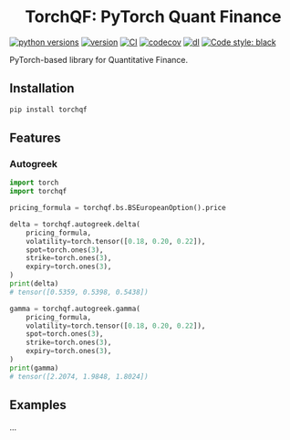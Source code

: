 <h1 align="center">TorchQF: PyTorch Quant Finance</h1>

[![python versions](https://img.shields.io/pypi/pyversions/torchqf.svg)](https://pypi.org/project/torchqf)
[![version](https://img.shields.io/pypi/v/torchqf.svg)](https://pypi.org/project/torchqf)
[![CI](https://github.com/simaki/torchqf/actions/workflows/ci.yml/badge.svg)](https://github.com/simaki/torchqf/actions/workflows/ci.yml)
[![codecov](https://codecov.io/gh/simaki/torchqf/branch/main/graph/badge.svg)](https://codecov.io/gh/simaki/torchqf)
[![dl](https://img.shields.io/pypi/dm/torchqf)](https://pypi.org/project/torchqf)
[![Code style: black](https://img.shields.io/badge/code%20style-black-000000.svg)](https://github.com/psf/black)

PyTorch-based library for Quantitative Finance.

## Installation

```sh
pip install torchqf
```

## Features

### Autogreek

```py
import torch
import torchqf

pricing_formula = torchqf.bs.BSEuropeanOption().price

delta = torchqf.autogreek.delta(
    pricing_formula,
    volatility=torch.tensor([0.18, 0.20, 0.22]),
    spot=torch.ones(3),
    strike=torch.ones(3),
    expiry=torch.ones(3),
)
print(delta)
# tensor([0.5359, 0.5398, 0.5438])

gamma = torchqf.autogreek.gamma(
    pricing_formula,
    volatility=torch.tensor([0.18, 0.20, 0.22]),
    spot=torch.ones(3),
    strike=torch.ones(3),
    expiry=torch.ones(3),
)
print(gamma)
# tensor([2.2074, 1.9848, 1.8024])
```

## Examples

...

